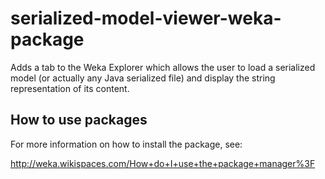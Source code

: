 serialized-model-viewer-weka-package
====================================

Adds a tab to the Weka Explorer which allows the user to load a serialized
model (or actually any Java serialized file) and display the string
representation of its content.


How to use packages
-------------------

For more information on how to install the package, see:

http://weka.wikispaces.com/How+do+I+use+the+package+manager%3F

